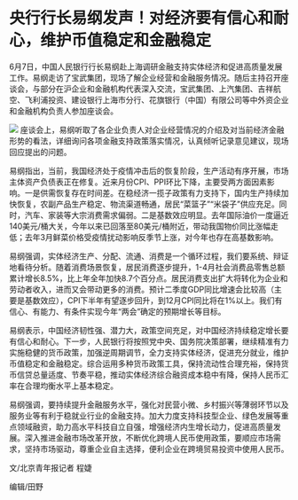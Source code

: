 

# 央行行长易纲发声！对经济要有信心和耐心，维护币值稳定和金融稳定

6月7日，中国人民银行行长易纲赴上海调研金融支持实体经济和促进高质量发展工作。易纲走访了宝武集团，现场了解企业经营和金融服务情况。随后主持召开座谈会，与部分在沪企业和金融机构代表深入交流，宝武集团、上汽集团、吉祥航空、飞利浦投资、建设银行上海市分行、花旗银行（中国）有限公司等中外资企业和金融机构负责人参加座谈会。

![](https://inews.gtimg.com/om_bt/Oa0sYXgqx7nL4ODrlgDXgkHrkL43ZqVRIcZvoyGcopq4kAA/1000)
座谈会上，易纲听取了各企业负责人对企业经营情况的介绍及对当前经济金融形势的看法，详细询问各项金融支持政策落实情况，认真倾听记录意见建议，现场回应提出的问题。

易纲指出，当前，我国经济处于疫情冲击后的恢复阶段，生产活动有序开展，市场主体资产负债表正在修复。近来月份CPI、PPI环比下降，主要受两方面因素影响。一是供需恢复存在时间差。在稳经济一揽子政策有力支持下，国内生产持续加快恢复，农副产品生产稳定、物流渠道畅通，居民“菜篮子”“米袋子”供应充足。同时，汽车、家装等大宗消费需求偏弱。二是基数效应明显。去年国际油价一度逼近140美元/桶大关，今年以来已回落至80美元/桶附近，带动我国物价同比涨幅走低；去年3月鲜菜价格受疫情扰动影响反季节上涨，对今年也存在高基数影响。

易纲强调，实体经济生产、分配、流通、消费是一个循环过程，我们要系统、辩证地看待分析。随着消费场景恢复，居民消费逐步提升，1-4月社会消费品零售总额累计增长8.5%，比上年全年加快8.7个百分点。居民消费支出扩大将转化为企业和劳动者收入，进而又会带动更多的消费。预计二季度GDP同比增速会比较高（主要是基数效应），CPI下半年有望逐步回升，到12月CPI同比将在1%以上。我们有信心、有能力、有条件实现今年“两会”确定的预期增长等目标。

易纲表示，中国经济韧性强、潜力大，政策空间充足，对中国经济持续稳定增长要有信心和耐心。下一步，人民银行将按照党中央、国务院决策部署，继续精准有力实施稳健的货币政策，加强逆周期调节，全力支持实体经济，促进充分就业，维护币值稳定和金融稳定。综合运用多种货币政策工具，保持流动性合理充裕，保持货币信贷总量适度、节奏平稳，推动实体经济综合融资成本稳中有降，保持人民币汇率在合理均衡水平上基本稳定。

易纲强调，要持续提升金融服务水平，强化对民营小微、乡村振兴等薄弱环节以及服务业等有利于稳就业行业的金融支持。加大力度支持科技型企业、绿色发展等重点领域融资，助力高水平科技自立自强，增强经济内生增长动力，促进高质量发展。深入推进金融市场改革开放，不断优化跨境人民币使用政策，要顺应市场需求，坚持市场驱动，尊重企业自主选择，便利企业在跨境贸易投资中使用人民币。

文/北京青年报记者 程婕

编辑/田野

